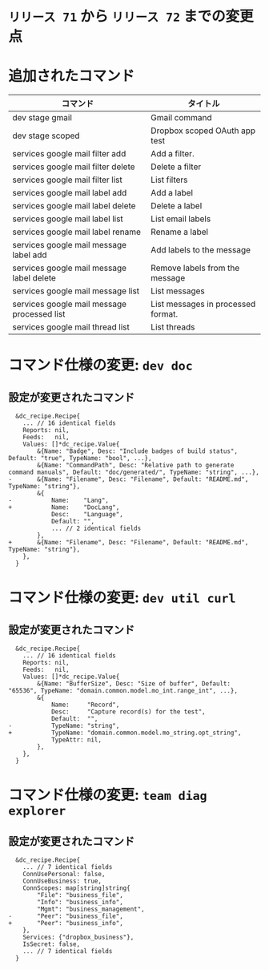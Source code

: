 # `リリース 71` から `リリース 72` までの変更点

# 追加されたコマンド


| コマンド                                    | タイトル                           |
|---------------------------------------------|------------------------------------|
| dev stage gmail                             | Gmail command                      |
| dev stage scoped                            | Dropbox scoped OAuth app test      |
| services google mail filter add             | Add a filter.                      |
| services google mail filter delete          | Delete a filter                    |
| services google mail filter list            | List filters                       |
| services google mail label add              | Add a label                        |
| services google mail label delete           | Delete a label                     |
| services google mail label list             | List email labels                  |
| services google mail label rename           | Rename a label                     |
| services google mail message label add      | Add labels to the message          |
| services google mail message label delete   | Remove labels from the message     |
| services google mail message list           | List messages                      |
| services google mail message processed list | List messages in processed format. |
| services google mail thread list            | List threads                       |



# コマンド仕様の変更: `dev doc`


## 設定が変更されたコマンド


```
  &dc_recipe.Recipe{
  	... // 16 identical fields
  	Reports: nil,
  	Feeds:   nil,
  	Values: []*dc_recipe.Value{
  		&{Name: "Badge", Desc: "Include badges of build status", Default: "true", TypeName: "bool", ...},
  		&{Name: "CommandPath", Desc: "Relative path to generate command manuals", Default: "doc/generated/", TypeName: "string", ...},
- 		&{Name: "Filename", Desc: "Filename", Default: "README.md", TypeName: "string"},
  		&{
- 			Name:    "Lang",
+ 			Name:    "DocLang",
  			Desc:    "Language",
  			Default: "",
  			... // 2 identical fields
  		},
+ 		&{Name: "Filename", Desc: "Filename", Default: "README.md", TypeName: "string"},
  	},
  }
```
# コマンド仕様の変更: `dev util curl`


## 設定が変更されたコマンド


```
  &dc_recipe.Recipe{
  	... // 16 identical fields
  	Reports: nil,
  	Feeds:   nil,
  	Values: []*dc_recipe.Value{
  		&{Name: "BufferSize", Desc: "Size of buffer", Default: "65536", TypeName: "domain.common.model.mo_int.range_int", ...},
  		&{
  			Name:     "Record",
  			Desc:     "Capture record(s) for the test",
  			Default:  "",
- 			TypeName: "string",
+ 			TypeName: "domain.common.model.mo_string.opt_string",
  			TypeAttr: nil,
  		},
  	},
  }
```
# コマンド仕様の変更: `team diag explorer`


## 設定が変更されたコマンド


```
  &dc_recipe.Recipe{
  	... // 7 identical fields
  	ConnUsePersonal: false,
  	ConnUseBusiness: true,
  	ConnScopes: map[string]string{
  		"File": "business_file",
  		"Info": "business_info",
  		"Mgmt": "business_management",
- 		"Peer": "business_file",
+ 		"Peer": "business_info",
  	},
  	Services: {"dropbox_business"},
  	IsSecret: false,
  	... // 7 identical fields
  }
```
